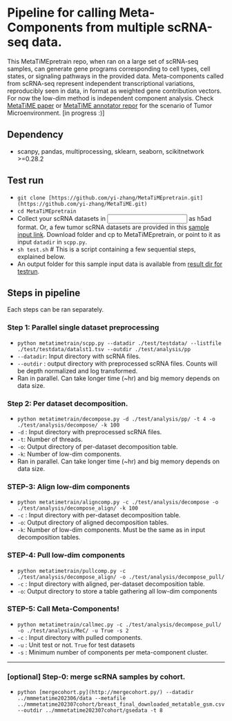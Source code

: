 
# Pipeline for calling Meta-Components from multiple scRNA-seq data.

This MetaTiMEpretrain repo, when ran on a large set of scRNA-seq samples, can generate gene programs corresponding to cell types, cell states, or signaling pathways in the provided data. Meta-components called from scRNA-seq represent independent transcriptional variations, reproducibly seen in data, in format as weighted gene contribution vectors. For now the low-dim method is independent component analysis. Check [MetaTiME paper]([https://www.nature.com/articles/s41467-023-38333-8](https://www.nature.com/articles/s41467-023-38333-8)) or [MetaTiME annotator repor]([https://github.com/yi-zhang/MetaTiME](https://github.com/yi-zhang/MetaTiME)) for the scenario of Tumor Microenvironment.
[in progress :)]

## Dependency

- scanpy, pandas, multiprocessing, sklearn, seaborn, scikitnetwork >=0.28.2

## Test run

- `git clone [https://github.com/yi-zhang/MetaTiMEpretrain.git](https://github.com/yi-zhang/MetaTiME.git)`
- `cd MetaTiMEpretrain`
- Collect your scRNA datasets in  <input dir> as h5ad format. Or, a few tumor scRNA datasets are provided in this [sample input link]([https://www.dropbox.com/scl/fo/udl7ep9juxqn79bj64vlm/h?rlkey=jzg5m9zqxmnl7ec5iaj1l8cqu&dl=0](https://www.dropbox.com/scl/fo/udl7ep9juxqn79bj64vlm/h?rlkey=jzg5m9zqxmnl7ec5iaj1l8cqu&dl=0)). Download folder and cp to MetaTiMEpretrain, or point to it as input `datadir` in `scpp.py`.
- `sh test.sh` # This is a script containing a few sequential steps, explained below.
- An output folder for this sample input data is available from [result dir for testrun]([https://www.dropbox.com/scl/fo/udl7ep9juxqn79bj64vlm/h?rlkey=jzg5m9zqxmnl7ec5iaj1l8cqu&dl=0](https://www.dropbox.com/scl/fo/udl7ep9juxqn79bj64vlm/h?rlkey=jzg5m9zqxmnl7ec5iaj1l8cqu&dl=0)).

## Steps in pipeline

Each steps can be ran separately.

### Step 1: Parallel single dataset preprocessing

- `python metatimetrain/scpp.py --datadir ./test/testdata/ --listfile ./test/testdata/datalst1.tsv --outdir ./test/analysis/pp`
- `--datadir`: Input directory with scRNA files.
- `--outdir` : output directory with preprocessed scRNA files. Counts will be depth normalized and log transformed.
- Ran in parallel. Can take longer time (~hr) and big memory depends on data size.

### Step 2: Per dataset decomposition.

- `python metatimetrain/decompose.py -d ./test/analysis/pp/ -t 4 -o ./test/analysis/decompose/ -k 100`
- `-d` : Input directory with preprocessed scRNA files.
- `-t`: Number of threads.
- `-o`: Output directory of per-dataset decomposition table.
- `-k`: Number of low-dim components.
- Ran in parallel. Can take longer time (~hr) and big memory depends on data size.

### STEP-3: Align low-dim components

- `python metatimetrain/aligncomp.py -c ./test/analysis/decompose -o ./test/analysis/decompose_align/ -k 100`
- `-c` : Input directory with per-dataset decomposition table.
- `-o`: Output directory of aligned decomposition tables.
- `-k`: Number of low-dim components. Must be the same as in input decomposition tables.

### STEP-4: Pull low-dim components

- `python metatimetrain/pullcomp.py -c ./test/analysis/decompose_align/ -o ./test/analysis/decompose_pull/`
- `-c` : Input directory with aligned, per-dataset decomposition table.
- `-o`: Output directory to store a table gathering all low-dim components

### STEP-5: Call Meta-Components!

- `python metatimetrain/callmec.py -c ./test/analysis/decompose_pull/ -o ./test/analysis/MeC/ -u True -s 2`
- `-c` : Input directory with pulled components.
- `-u` : Unit test or not. `True`  for test datasets
- `-s` : Minimum number of components per meta-component cluster.

---

### [optional] Step-0: merge scRNA samples by cohort.

- `python [mergecohort.py](http://mergecohort.py/) --datadir ../mmmetatime202306/data --metafile ../mmmetatime202307cohort/breast_final_downloaded_metatable_gsm.csv --outdir ../mmmetatime202307cohort/gsedata -t 8`


